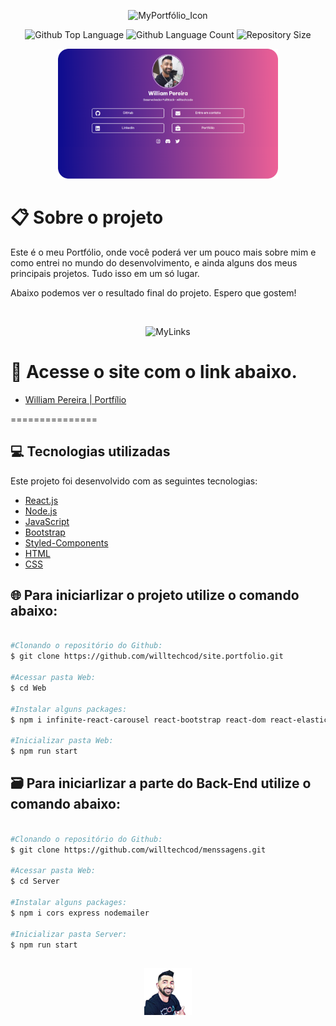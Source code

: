   <p align="center">
  <img alt="MyPortfólio_Icon" src="https://i.imgur.com/EAp3zw7.png" width="30%"> 
  </p>

  <p align="center">
  <img alt="Github Top Language" src="https://img.shields.io/github/languages/top/degabrielofi/MyPortfolio?color=60dbfc">
  <img alt="Github Language Count" src="https://img.shields.io/github/languages/count/degabrielofi/MyPortfolio?color=60dbfc">
  <img alt="Repository Size" src="https://img.shields.io/github/repo-size/degabrielofi/MyPortfolio?color=60dbfc">
</p>

<p align="center">
  <img alt="MyLinks" src="./GitHub/Mockup.png" width="70%"> 
  </p>

# :clipboard: Sobre o projeto

Este é o meu Portfólio, onde você poderá ver um pouco mais sobre mim e como entrei no mundo do desenvolvimento, e ainda alguns dos meus principais projetos. Tudo isso em um só lugar.

Abaixo podemos ver o resultado final do projeto. Espero que gostem!

<br>
<p align="center">
  <img alt="MyLinks" src="./GitHub/MyPortfólio.gif" width="70%"> 
  </p>

# 🔗 Acesse o site com o link abaixo.

- [William Pereira | Portfílio](www.willtechcod.com)

===============

## :computer: Tecnologias utilizadas

Este projeto foi desenvolvido com as seguintes tecnologias:

- [React.js](https://pt-br.reactjs.org/)
- [Node.js](https://nodejs.org/en/)
- [JavaScript](https://www.javascript.com/)
- [Bootstrap](https://getbootstrap.com/)
- [Styled-Components](https://styled-components.com/)
- [HTML](https://developer.mozilla.org/pt-BR/docs/Web/HTML)
- [CSS](https://developer.mozilla.org/pt-BR/docs/Web/CSS)

## 🌐 Para iniciarlizar o projeto utilize o comando abaixo:

```bash

#Clonando o repositório do Github:
$ git clone https://github.com/willtechcod/site.portfolio.git

#Acessar pasta Web:
$ cd Web

#Instalar alguns packages:
$ npm i infinite-react-carousel react-bootstrap react-dom react-elastic-carousel react-icons react-router-dom styled-components sweetalert2 sweetalert2-react-content

#Inicializar pasta Web:
$ npm run start

```

## 🗃️ Para iniciarlizar a parte do Back-End utilize o comando abaixo:

```bash

#Clonando o repositório do Github:
$ git clone https://github.com/willtechcod/menssagens.git

#Acessar pasta Web:
$ cd Server

#Instalar alguns packages:
$ npm i cors express nodemailer

#Inicializar pasta Server:
$ npm run start

```

##

<p align="center">
  <img src="./GitHub/Icon.png" width="15%">
  </p>
